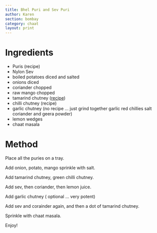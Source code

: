 ```yaml
---
title: Bhel Puri and Sev Puri
author: Karen
section: bombay
category: chaat
layout: print
---
```



# Ingredients

* Puris (recipe)
* Nylon Sev
* boiled potatoes diced and salted
* onions diced
* coriander chopped
* raw mango chopped
* tamarind chutney ([recipe](chaat-tamarindchutney))
* chilli chutney (recipe)
* garlic chutney (no recipe … just grind together garlic red chillies salt coriander and geera powder)
* lemon wedges
* chaat masala

 

# Method

Place all the puries on a tray.

Add onion, potato, mango sprinkle with salt.

Add tamarind chutney, green chilli chutney.

Add sev, then coriander, then lemon juice.

Add garlic chutney ( optional … very potent)

Add sev and corainder again, and then a dot of tamarind chutney.

Sprinkle with chaat masala.

Enjoy!

 


